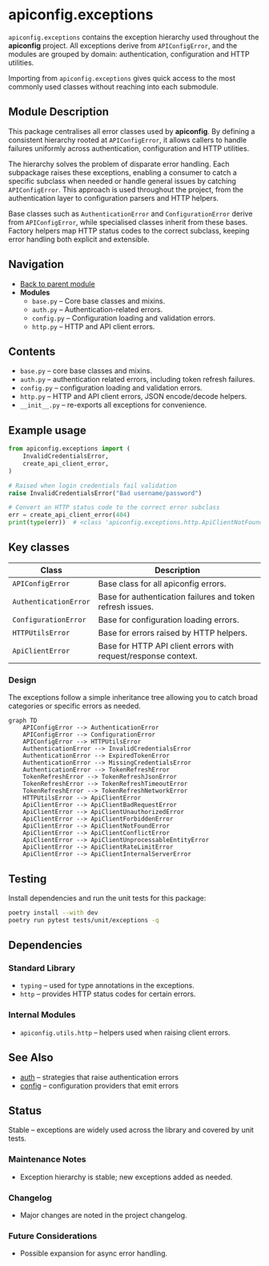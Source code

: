 # apiconfig.exceptions

`apiconfig.exceptions` contains the exception hierarchy used throughout the
**apiconfig** project. All exceptions derive from `APIConfigError`, and the
modules are grouped by domain: authentication, configuration and HTTP utilities.

Importing from `apiconfig.exceptions` gives quick access to the most commonly
used classes without reaching into each submodule.

## Module Description
This package centralises all error classes used by **apiconfig**. By defining
a consistent hierarchy rooted at `APIConfigError`, it allows callers to handle
failures uniformly across authentication, configuration and HTTP utilities.

The hierarchy solves the problem of disparate error handling. Each subpackage
raises these exceptions, enabling a consumer to catch a specific subclass when
needed or handle general issues by catching `APIConfigError`. This approach is
used throughout the project, from the authentication layer to configuration
parsers and HTTP helpers.

Base classes such as `AuthenticationError` and `ConfigurationError` derive from
`APIConfigError`, while specialised classes inherit from these bases. Factory
helpers map HTTP status codes to the correct subclass, keeping error handling
both explicit and extensible.

## Navigation
- [Back to parent module](../README.md)
- **Modules**
  - `base.py` – Core base classes and mixins.
  - `auth.py` – Authentication-related errors.
  - `config.py` – Configuration loading and validation errors.
  - `http.py` – HTTP and API client errors.

## Contents
- `base.py` – core base classes and mixins.
- `auth.py` – authentication related errors, including token refresh failures.
- `config.py` – configuration loading and validation errors.
- `http.py` – HTTP and API client errors, JSON encode/decode helpers.
- `__init__.py` – re-exports all exceptions for convenience.

## Example usage
```python
from apiconfig.exceptions import (
    InvalidCredentialsError,
    create_api_client_error,
)

# Raised when login credentials fail validation
raise InvalidCredentialsError("Bad username/password")

# Convert an HTTP status code to the correct error subclass
err = create_api_client_error(404)
print(type(err))  # <class 'apiconfig.exceptions.http.ApiClientNotFoundError'>
```

## Key classes
| Class | Description |
| ----- | ----------- |
| `APIConfigError` | Base class for all apiconfig errors. |
| `AuthenticationError` | Base for authentication failures and token refresh issues. |
| `ConfigurationError` | Base for configuration loading errors. |
| `HTTPUtilsError` | Base for errors raised by HTTP helpers. |
| `ApiClientError` | Base for HTTP API client errors with request/response context. |

### Design
The exceptions follow a simple inheritance tree allowing you to catch broad
categories or specific errors as needed.

```mermaid
graph TD
    APIConfigError --> AuthenticationError
    APIConfigError --> ConfigurationError
    APIConfigError --> HTTPUtilsError
    AuthenticationError --> InvalidCredentialsError
    AuthenticationError --> ExpiredTokenError
    AuthenticationError --> MissingCredentialsError
    AuthenticationError --> TokenRefreshError
    TokenRefreshError --> TokenRefreshJsonError
    TokenRefreshError --> TokenRefreshTimeoutError
    TokenRefreshError --> TokenRefreshNetworkError
    HTTPUtilsError --> ApiClientError
    ApiClientError --> ApiClientBadRequestError
    ApiClientError --> ApiClientUnauthorizedError
    ApiClientError --> ApiClientForbiddenError
    ApiClientError --> ApiClientNotFoundError
    ApiClientError --> ApiClientConflictError
    ApiClientError --> ApiClientUnprocessableEntityError
    ApiClientError --> ApiClientRateLimitError
    ApiClientError --> ApiClientInternalServerError
```

## Testing
Install dependencies and run the unit tests for this package:
```bash
poetry install --with dev
poetry run pytest tests/unit/exceptions -q
```

## Dependencies

### Standard Library
- `typing` – used for type annotations in the exceptions.
- `http` – provides HTTP status codes for certain errors.

### Internal Modules
- `apiconfig.utils.http` – helpers used when raising client errors.

## See Also
- [auth](../auth/README.md) – strategies that raise authentication errors
- [config](../config/README.md) – configuration providers that emit errors

## Status
Stable – exceptions are widely used across the library and covered by unit
tests.

### Maintenance Notes
- Exception hierarchy is stable; new exceptions added as needed.

### Changelog
- Major changes are noted in the project changelog.

### Future Considerations
- Possible expansion for async error handling.

